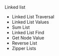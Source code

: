 
Linked list 

- Linked List Traversal
- Linked List Values
- Sum List
- Linked List Find
- Get Node Value
- Reverse List
- Zipper Lists
